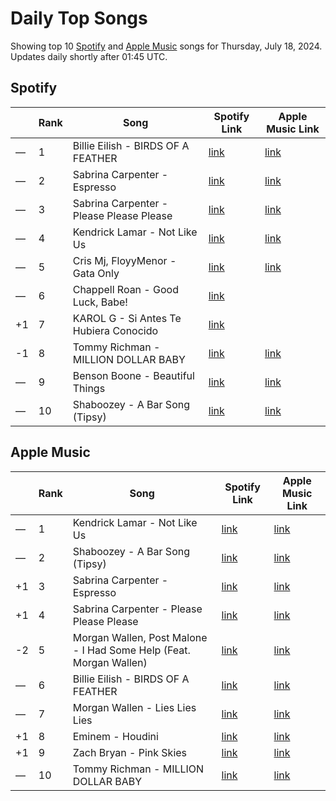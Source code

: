 # Daily Top Songs

Showing top 10 [Spotify](#spotify) and [Apple Music](#apple-music) songs for Thursday, July 18, 2024. Updates daily shortly after 01:45 UTC.

## Spotify

|             | Rank            | Song            | Spotify Link                    | Apple Music Link                                                                             |
| ----------- | --------------- | --------------- | ------------------------------- | -------------------------------------------------------------------------------------------- |
| — | 1 | Billie Eilish - BIRDS OF A FEATHER | [link](https://open.spotify.com/track/6dOtVTDdiauQNBQEDOtlAB) | [link](https://music.apple.com/us/song/birds-of-a-feather/1739659142) |
| — | 2 | Sabrina Carpenter - Espresso | [link](https://open.spotify.com/track/2qSkIjg1o9h3YT9RAgYN75) | [link](https://music.apple.com/us/song/espresso/1740212434) |
| — | 3 | Sabrina Carpenter - Please Please Please | [link](https://open.spotify.com/track/5N3hjp1WNayUPZrA8kJmJP) | [link](https://music.apple.com/us/song/please-please-please/1750307080) |
| — | 4 | Kendrick Lamar - Not Like Us | [link](https://open.spotify.com/track/6AI3ezQ4o3HUoP6Dhudph3) | [link](https://music.apple.com/us/song/not-like-us/1744776167) |
| — | 5 | Cris Mj, FloyyMenor - Gata Only | [link](https://open.spotify.com/track/6XjDF6nds4DE2BBbagZol6) | [link](https://music.apple.com/us/song/gata-only/1727813561) |
| — | 6 | Chappell Roan - Good Luck, Babe! | [link](https://open.spotify.com/track/0WbMK4wrZ1wFSty9F7FCgu) |  |
| +1 | 7 | KAROL G - Si Antes Te Hubiera Conocido | [link](https://open.spotify.com/track/6WatFBLVB0x077xWeoVc2k) |  |
| -1 | 8 | Tommy Richman - MILLION DOLLAR BABY | [link](https://open.spotify.com/track/7fzHQizxTqy8wTXwlrgPQQ) | [link](https://music.apple.com/us/song/million-dollar-baby/1743095418) |
| — | 9 | Benson Boone - Beautiful Things | [link](https://open.spotify.com/track/6tNQ70jh4OwmPGpYy6R2o9) | [link](https://music.apple.com/us/song/beautiful-things/1724488124) |
| — | 10 | Shaboozey - A Bar Song (Tipsy) | [link](https://open.spotify.com/track/2FQrifJ1N335Ljm3TjTVVf) | [link](https://music.apple.com/us/song/a-bar-song-tipsy/1737085899) |

## Apple Music

|             | Rank            | Song            | Spotify Link                    | Apple Music Link                   |
| ----------- | --------------- | --------------- | ------------------------------- | ---------------------------------- |
| — | 1 | Kendrick Lamar - Not Like Us | [link](https://open.spotify.com/track/6AI3ezQ4o3HUoP6Dhudph3) | [link](https://music.apple.com/us/song/not-like-us/1744776167) |
| — | 2 | Shaboozey - A Bar Song (Tipsy) | [link](https://open.spotify.com/track/2FQrifJ1N335Ljm3TjTVVf) | [link](https://music.apple.com/us/song/a-bar-song-tipsy/1737085899) |
| +1 | 3 | Sabrina Carpenter - Espresso | [link](https://open.spotify.com/track/2qSkIjg1o9h3YT9RAgYN75) | [link](https://music.apple.com/us/song/espresso/1740212434) |
| +1 | 4 | Sabrina Carpenter - Please Please Please | [link](https://open.spotify.com/track/5N3hjp1WNayUPZrA8kJmJP) | [link](https://music.apple.com/us/song/please-please-please/1750307080) |
| -2 | 5 | Morgan Wallen, Post Malone - I Had Some Help (Feat. Morgan Wallen) | [link](https://open.spotify.com/track/7221xIgOnuakPdLqT0F3nP) | [link](https://music.apple.com/us/song/i-had-some-help-feat-morgan-wallen/1744439049) |
| — | 6 | Billie Eilish - BIRDS OF A FEATHER | [link](https://open.spotify.com/track/6dOtVTDdiauQNBQEDOtlAB) | [link](https://music.apple.com/us/song/birds-of-a-feather/1739659142) |
| — | 7 | Morgan Wallen - Lies Lies Lies | [link](https://open.spotify.com/track/7Fzl7QaTu47WyP9R5S5mh5) | [link](https://music.apple.com/us/song/lies-lies-lies/1754189283) |
| +1 | 8 | Eminem - Houdini | [link](https://open.spotify.com/track/2HYFX63wP3otVIvopRS99Z) | [link](https://music.apple.com/us/song/houdini/1748971748) |
| +1 | 9 | Zach Bryan - Pink Skies | [link](https://open.spotify.com/track/4ZJ4vzLQekI0WntDbanNC7) | [link](https://music.apple.com/us/song/pink-skies/1747842759) |
| — | 10 | Tommy Richman - MILLION DOLLAR BABY | [link](https://open.spotify.com/track/7fzHQizxTqy8wTXwlrgPQQ) | [link](https://music.apple.com/us/song/million-dollar-baby/1743095418) |
